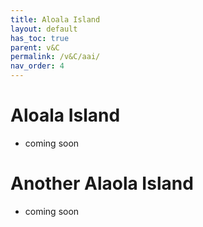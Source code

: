 ```yaml
---
title: Aloala Island
layout: default
has_toc: true
parent: v&C
permalink: /v&C/aai/
nav_order: 4
---
```

# Aloala Island
- coming soon

# Another Alaola Island
- coming soon
